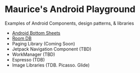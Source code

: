 # Maurice's Android Playground
Examples of Android Components, design patterns, &amp; libraries

- [Android Bottom Sheets](https://github.com/maurice-smith/android/tree/master/bottomsheets)
- [Room DB](https://github.com/maurice-smith/android/tree/master/jetpack_room)
- Paging Library (Coming Soon)
- Jetpack Navigation Component (TBD)
- WorkManager (TBD)
- Espresso (TDB)
- Image Libraries (TDB. Picasso. Glide)
